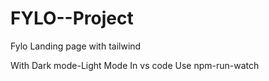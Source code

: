 # FYLO--Project
Fylo Landing page with tailwind

With Dark mode-Light Mode
In vs code Use npm-run-watch
